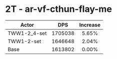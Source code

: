 # 2T - ar-vf-cthun-flay-me
| Actor | DPS | Increase |
|---|:---:|:---:|
|TWW1-2_4-set|1705038|5.65%|
|TWW1-2-set|1646648|2.04%|
|Base|1613802|0.00%|
